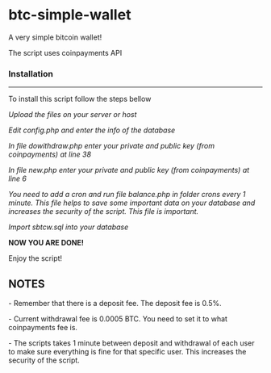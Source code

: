 # btc-simple-wallet
A very simple bitcoin wallet!
<p>The script uses coinpayments API</p>
<h3>Installation</h3>
<hr>
<p>To install this script follow the steps bellow</p>
<p><i>Upload the files on your server or host </i></p>
<p><i>Edit config.php and enter the info of the database</i></p>
<p><i>In file dowithdraw.php enter your private and public key (from coinpayments) at line 38</i></p>
<p><i>In file new.php enter your private and public key (from coinpayments) at line 6 </i></p>
<p><i>You need to add a cron and run file balance.php in folder crons every 1 minute. This file helps to save some important data on your database and increases the security of the script. This file is important.</i></p>
<p><i>Import sbtcw.sql into your database</i></p>
<b>NOW YOU ARE DONE!</b>
<p>Enjoy the script!</b>
<h2>NOTES</h2>
<p>- Remember that there is a deposit fee. The deposit fee is 0.5%.</p>
<p>- Current withdrawal fee is 0.0005 BTC. You need to set it to what coinpayments fee is.</p>
<p>- The scripts takes 1 minute between deposit and withdrawal of each user to make sure everything is fine for that specific user. This increases the security of the script.</p>
